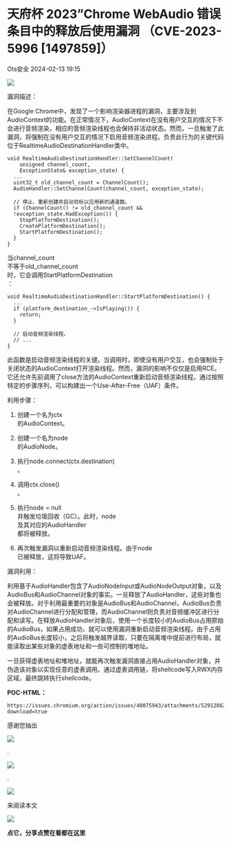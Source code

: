 #  天府杯 2023”Chrome WebAudio 错误条目中的释放后使用漏洞 （CVE-2023-5996 [1497859]）   
 Ots安全   2024-02-13 19:15  
  
![](https://mmbiz.qpic.cn/mmbiz_gif/bL2iaicTYdZn7gtxSFZlfuCW6AdQib8Q1onbR0U2h9icP1eRO6wH0AcyJmqZ7USD0uOYncCYIH7ZEE8IicAOPxyb9IA/640?wx_fmt=gif "")  
  
漏洞描述：  
  
在Google Chrome中，发现了一个影响渲染器进程的漏洞，主要涉及到AudioContext的功能。在正常情况下，AudioContext在没有用户交互的情况下不会进行音频渲染，相应的音频渲染线程也会保持非活动状态。然而，一旦触发了此漏洞，将强制在没有用户交互的情况下启用音频渲染进程。负责此行为的关键代码位于RealtimeAudioDestinationHandler类中。  
```
void RealtimeAudioDestinationHandler::SetChannelCount(
    unsigned channel_count,
    ExceptionState& exception_state) {
  ...
  uint32_t old_channel_count = ChannelCount();
  AudioHandler::SetChannelCount(channel_count, exception_state);

  // 停止、重新创建并启动目标以应用新的通道数。
  if (ChannelCount() != old_channel_count &&
  !exception_state.HadException()) {
    StopPlatformDestination();
    CreatePlatformDestination();
    StartPlatformDestination();
  }
}

```  
  
当channel_count  
不等于old_channel_count  
时，它会调用StartPlatformDestination  
：  
```
void RealtimeAudioDestinationHandler::StartPlatformDestination() {
  ...
  if (platform_destination_->IsPlaying()) {
    return;
  }

  // 启动音频渲染线程。
  // ...
}

```  
  
此函数是启动音频渲染线程的关键。当调用时，即使没有用户交互，也会强制处于关闭状态的AudioContext打开渲染线程。然而，漏洞的影响不仅仅是启用RCE。它还允许先前调用了close方法的AudioContext重新启动音频渲染线程。通过按照特定的步骤序列，可以构建出一个Use-After-Free（UAF）条件。  
  
利用步骤：  
1. 创建一个名为ctx  
的AudioContext。  
  
1. 创建一个名为node  
的AudioNode。  
  
1. 执行node.connect(ctx.destination)  
。  
  
1. 调用ctx.close()  
。  
  
1. 执行node = null  
并触发垃圾回收（GC）。此时，node  
及其对应的AudioHandler  
都将被释放。  
  
1. 再次触发漏洞以重新启动音频渲染线程。由于node  
已被释放，这将导致UAF。  
  
漏洞利用：  
  
利用基于AudioHandler包含了AudioNodeInput或AudioNodeOutput对象，以及AudioBus和AudioChannel对象的事实。一旦释放了AudioHandler，这些对象也会被释放。对于利用最重要的对象是AudioBus和AudioChannel，AudioBus负责对AudioChannel进行分配和管理，而AudioChannel则负责对音频缓冲区进行分配和读写。在释放AudioHandler对象后，使用一个长度较小的AudioBus占用原始的AudioBus，如果占用成功，就可以使用漏洞重新启动音频渲染线程。由于占用的AudioBus长度较小，之后将触发越界读取，只要在隔离堆中提前进行布局，就能读取出某些对象的虚表地址和一些可控制的堆地址。  
  
一旦获得虚表地址和堆地址，就能再次触发漏洞直接占用AudioHandler对象，并伪造该对象以实现任意的虚表调用。通过虚表调用链，将shellcode写入RWX内存区域，最终跳转执行shellcode。  
  
**POC-HTML：**  
```
https://issues.chromium.org/action/issues/40075943/attachments/52912862?download=true
```  
  
  
  
  
感谢您抽出  
  
![](https://mmbiz.qpic.cn/mmbiz_gif/Ljib4So7yuWgdSBqOibtgiaYWjL4pkRXwycNnFvFYVgXoExRy0gqCkqvrAghf8KPXnwQaYq77HMsjcVka7kPcBDQw/640?wx_fmt=gif "")  
  
.  
  
![](https://mmbiz.qpic.cn/mmbiz_gif/Ljib4So7yuWgdSBqOibtgiaYWjL4pkRXwycd5KMTutPwNWA97H5MPISWXLTXp0ibK5LXCBAXX388gY0ibXhWOxoEKBA/640?wx_fmt=gif "")  
  
.  
  
![](https://mmbiz.qpic.cn/mmbiz_gif/Ljib4So7yuWgdSBqOibtgiaYWjL4pkRXwycU99fZEhvngeeAhFOvhTibttSplYbBpeeLZGgZt41El4icmrBibojkvLNw/640?wx_fmt=gif "")  
  
来阅读本文  
  
![](https://mmbiz.qpic.cn/mmbiz_gif/Ljib4So7yuWge7Mibiad1tV0iaF8zSD5gzicbxDmfZCEL7vuOevN97CwUoUM5MLeKWibWlibSMwbpJ28lVg1yj1rQflyQ/640?wx_fmt=gif "")  
  
**点它，分享点赞在看都在这里**  
  
